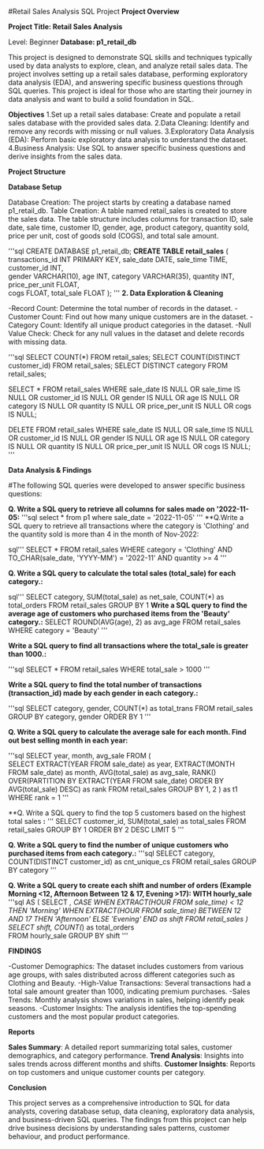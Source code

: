 #Retail Sales Analysis SQL Project
**Project Overview**

**Project Title: Retail Sales Analysis**

Level: Beginner
**Database: p1_retail_db**

This project is designed to demonstrate SQL skills and techniques typically used by data analysts to explore, clean, and analyze retail sales data. The project involves setting up a retail sales database, performing exploratory data analysis (EDA), and answering specific business questions through SQL queries. This project is ideal for those who are starting their journey in data analysis and want to build a solid foundation in SQL.

**Objectives**
1.Set up a retail sales database: Create and populate a retail sales database with the provided sales data.
2.Data Cleaning: Identify and remove any records with missing or null values.
3.Exploratory Data Analysis (EDA): Perform basic exploratory data analysis to understand the dataset.
4.Business Analysis: Use SQL to answer specific business questions and derive insights from the sales data.

**Project Structure**

**Database Setup**

Database Creation: The project starts by creating a database named p1_retail_db.
Table Creation: A table named retail_sales is created to store the sales data. The table structure includes columns for transaction ID, sale date, sale time, customer ID, gender, age, product category, quantity sold, price per unit, cost of goods sold (COGS), and total sale amount.

'''sql
CREATE DATABASE p1_retail_db;
**CREATE TABLE retail_sales**
(
    transactions_id INT PRIMARY KEY,
    sale_date DATE,	
    sale_time TIME,
    customer_id INT,	
    gender VARCHAR(10),
    age INT,
    category VARCHAR(35),
    quantity INT,
    price_per_unit FLOAT,	
    cogs FLOAT,
    total_sale FLOAT
);
'''
**2. Data Exploration & Cleaning**

-Record Count: Determine the total number of records in the dataset.
-Customer Count: Find out how many unique customers are in the dataset.
-Category Count: Identify all unique product categories in the dataset.
-Null Value Check: Check for any null values in the dataset and delete records with missing data.

'''sql
SELECT COUNT(*) FROM retail_sales;
SELECT COUNT(DISTINCT customer_id) FROM retail_sales;
SELECT DISTINCT category FROM retail_sales;

SELECT * FROM retail_sales
WHERE 
    sale_date IS NULL OR sale_time IS NULL OR customer_id IS NULL OR 
    gender IS NULL OR age IS NULL OR category IS NULL OR 
    quantity IS NULL OR price_per_unit IS NULL OR cogs IS NULL;

DELETE FROM retail_sales
WHERE 
    sale_date IS NULL OR sale_time IS NULL OR customer_id IS NULL OR 
    gender IS NULL OR age IS NULL OR category IS NULL OR 
    quantity IS NULL OR price_per_unit IS NULL OR cogs IS NULL;
'''

**Data Analysis & Findings**

#The following SQL queries were developed to answer specific business questions:

**Q. Write a SQL query to retrieve all columns for sales made on '2022-11-05:**
'''sql
select * from p1
where
sale_date = '2022-11-05'
'''
**Q.Write a SQL query to retrieve all transactions where the category is 'Clothing' and the quantity sold is more than 4 in the month of Nov-2022:

sql'''
SELECT 
  *
FROM retail_sales
WHERE 
    category = 'Clothing'
    AND 
    TO_CHAR(sale_date, 'YYYY-MM') = '2022-11'
    AND
    quantity >= 4
'''    

**Q. Write a SQL query to calculate the total sales (total_sale) for each category.:**

sql'''
SELECT 
    category,
    SUM(total_sale) as net_sale,
    COUNT(*) as total_orders
FROM retail_sales
GROUP BY 1
**Write a SQL query to find the average age of customers who purchased items from the 'Beauty' category.:**
SELECT
    ROUND(AVG(age), 2) as avg_age
FROM retail_sales
WHERE category = 'Beauty'
'''

**Write a SQL query to find all transactions where the total_sale is greater than 1000.:**

'''sql
SELECT * FROM retail_sales
WHERE total_sale > 1000
'''

**Write a SQL query to find the total number of transactions (transaction_id) made by each gender in each category.:**

'''sql
SELECT 
    category,
    gender,
    COUNT(*) as total_trans
FROM retail_sales
GROUP 
    BY 
    category,
    gender
ORDER BY 1
'''

**Q. Write a SQL query to calculate the average sale for each month. Find out best selling month in each year:**

'''sql
SELECT 
       year,
       month,
    avg_sale
FROM 
(    
SELECT 
    EXTRACT(YEAR FROM sale_date) as year,
    EXTRACT(MONTH FROM sale_date) as month,
    AVG(total_sale) as avg_sale,
    RANK() OVER(PARTITION BY EXTRACT(YEAR FROM sale_date) ORDER BY AVG(total_sale) DESC) as rank
FROM retail_sales
GROUP BY 1, 2
) as t1
WHERE rank = 1
'''

**Q. Write a SQL query to find the top 5 customers based on the highest total sales **:**
'''
SELECT 
    customer_id,
    SUM(total_sale) as total_sales
FROM retail_sales
GROUP BY 1
ORDER BY 2 DESC
LIMIT 5
'''

**Q. Write a SQL query to find the number of unique customers who purchased items from each category.:**
'''sql
SELECT 
    category,    
    COUNT(DISTINCT customer_id) as cnt_unique_cs
FROM retail_sales
GROUP BY category
'''

**Q. Write a SQL query to create each shift and number of orders (Example Morning <12, Afternoon Between 12 & 17, Evening >17):
WITH hourly_sale**
'''sql
AS
(
SELECT *,
    CASE
        WHEN EXTRACT(HOUR FROM sale_time) < 12 THEN 'Morning'
        WHEN EXTRACT(HOUR FROM sale_time) BETWEEN 12 AND 17 THEN 'Afternoon'
        ELSE 'Evening'
    END as shift
FROM retail_sales
)
SELECT 
    shift,
    COUNT(*) as total_orders    
FROM hourly_sale
GROUP BY shift
'''

**FINDINGS**
 
-Customer Demographics: The dataset includes customers from various age groups, with sales distributed across different categories such as Clothing and Beauty.
-High-Value Transactions: Several transactions had a total sale amount greater than 1000, indicating premium purchases.
-Sales Trends: Monthly analysis shows variations in sales, helping identify peak seasons.
-Customer Insights: The analysis identifies the top-spending customers and the most popular product categories.


**Reports**

**Sales Summary**: A detailed report summarizing total sales, customer demographics, and category performance.
**Trend Analysis**: Insights into sales trends across different months and shifts.
**Customer Insights**: Reports on top customers and unique customer counts per category.

**Conclusion**

This project serves as a comprehensive introduction to SQL for data analysts, covering database setup, data cleaning, exploratory data analysis, and business-driven SQL queries. The findings from this project can help drive business decisions by understanding sales patterns, customer behaviour, and product performance.

